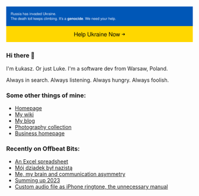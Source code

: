 [![SWUbanner](https://raw.githubusercontent.com/vshymanskyy/StandWithUkraine/main/banner2-direct.svg)](https://github.com/vshymanskyy/StandWithUkraine/blob/main/docs/README.md)

### Hi there 👋

I'm Łukasz. Or just Luke. I'm a software dev from Warsaw, Poland.

Always in search. Always listening. Always hungry. Always foolish.

### Some other things of mine:

* [Homepage](https://lukaszwojcik.net/)
* [My wiki](https://lukeswiki.eu/)
* [My blog](https://blog.lukaszwojcik.net/)
* [Photography collection](https://lukemgraphy.eu/)
* [Business homepage](https://lukem.net/)

### Recently on Offbeat Bits:

<!-- BLOG-POST-LIST:START -->
- [An Excel spreadsheet](https://blog.lukaszwojcik.net/an-excel-spreadsheet/)
- [Mój dziadek był nazistą](https://blog.lukaszwojcik.net/moj-dziadek-byl-nazista/)
- [Me, my brain and communication asymmetry](https://blog.lukaszwojcik.net/me-my-brain-and-communication-asymmetry/)
- [Summing up 2023](https://blog.lukaszwojcik.net/summing-up-2023/)
- [Custom audio file as iPhone ringtone, the unnecessary manual](https://blog.lukaszwojcik.net/custom-audio-file-as-iphone-ringtone-the-unnecessary-manual/)
<!-- BLOG-POST-LIST:END -->
